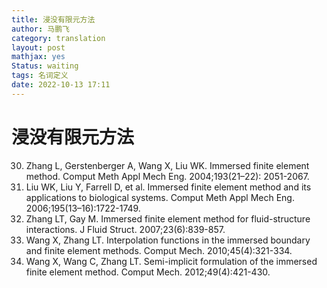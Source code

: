 ```yaml
---
title: 浸没有限元方法
author: 马鹏飞
category: translation
layout: post
mathjax: yes
Status: waiting
tags: 名词定义
date: 2022-10-13 17:11
---
```

# 浸没有限元方法


30. Zhang L, Gerstenberger A, Wang X, Liu WK. Immersed finite element method. Comput Meth Appl Mech Eng. 2004;193(21–22): 2051-2067.
31. Liu WK, Liu Y, Farrell D, et al. Immersed finite element method and its applications to biological systems. Comput Meth Appl Mech Eng.
2006;195(13–16):1722-1749.
32. Zhang LT, Gay M. Immersed finite element method for fluid-structure interactions. J Fluid Struct. 2007;23(6):839-857.
33. Wang X, Zhang LT. Interpolation functions in the immersed boundary and finite element methods. Comput Mech. 2010;45(4):321-334.
34. Wang X, Wang C, Zhang LT. Semi-implicit formulation of the immersed finite element method. Comput Mech. 2012;49(4):421-430.